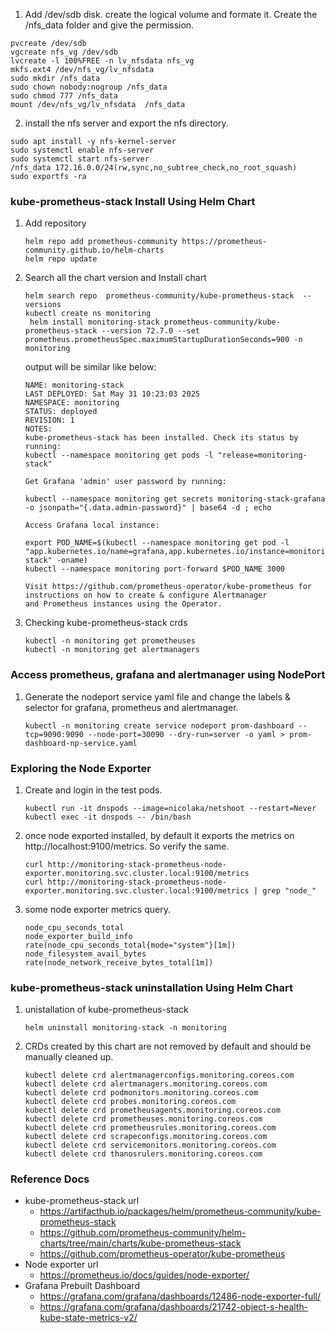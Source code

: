1. Add /dev/sdb disk. create the logical volume and formate it. Create the /nfs_data folder and give the permission. 
```
pvcreate /dev/sdb
vgcreate nfs_vg /dev/sdb
lvcreate -l 100%FREE -n lv_nfsdata nfs_vg
mkfs.ext4 /dev/nfs_vg/lv_nfsdata
sudo mkdir /nfs_data
sudo chown nobody:nogroup /nfs_data
sudo chmod 777 /nfs_data
mount /dev/nfs_vg/lv_nfsdata  /nfs_data
```
2. install the nfs server and export the nfs directory.
   
```
sudo apt install -y nfs-kernel-server
sudo systemctl enable nfs-server
sudo systemctl start nfs-server
/nfs_data 172.16.0.0/24(rw,sync,no_subtree_check,no_root_squash)
sudo exportfs -ra
```

### kube-prometheus-stack Install Using Helm Chart
1. Add repository
   ```
   helm repo add prometheus-community https://prometheus-community.github.io/helm-charts
   helm repo update
   ```
2. Search all the chart version and Install chart
   ```
   helm search repo  prometheus-community/kube-prometheus-stack  --versions
   kubectl create ns monitoring
    helm install monitoring-stack prometheus-community/kube-prometheus-stack --version 72.7.0 --set prometheus.prometheusSpec.maximumStartupDurationSeconds=900 -n monitoring
   ```
   output will be similar like below:
   ```
   NAME: monitoring-stack
   LAST DEPLOYED: Sat May 31 10:23:03 2025
   NAMESPACE: monitoring
   STATUS: deployed
   REVISION: 1
   NOTES:
   kube-prometheus-stack has been installed. Check its status by running:
   kubectl --namespace monitoring get pods -l "release=monitoring-stack"

   Get Grafana 'admin' user password by running:

   kubectl --namespace monitoring get secrets monitoring-stack-grafana -o jsonpath="{.data.admin-password}" | base64 -d ; echo

   Access Grafana local instance:

   export POD_NAME=$(kubectl --namespace monitoring get pod -l 
   "app.kubernetes.io/name=grafana,app.kubernetes.io/instance=monitoring-stack" -oname)
   kubectl --namespace monitoring port-forward $POD_NAME 3000

   Visit https://github.com/prometheus-operator/kube-prometheus for instructions on how to create & configure Alertmanager 
   and Prometheus instances using the Operator.
   ```
3. Checking kube-prometheus-stack crds
   ```
   kubectl -n monitoring get prometheuses
   kubectl -n monitoring get alertmanagers
   ```
   
### Access prometheus, grafana and alertmanager using NodePort
1. Generate the nodeport service yaml file and change the labels & selector for grafana, prometheus and alertmanager.
   ```
   kubectl -n monitoring create service nodeport prom-dashboard --tcp=9090:9090 --node-port=30090 --dry-run=server -o yaml > prom-dashboard-np-service.yaml
   ```
### Exploring the Node Exporter
1. Create and login in the test pods.
   ```
   kubectl run -it dnspods --image=nicolaka/netshoot --restart=Never
   kubectl exec -it dnspods -- /bin/bash
   ```
2. once node exported installed, by default it exports the metrics on http://localhost:9100/metrics. So verify the same.
   ```
   curl http://monitoring-stack-prometheus-node-exporter.monitoring.svc.cluster.local:9100/metrics
   curl http://monitoring-stack-prometheus-node-exporter.monitoring.svc.cluster.local:9100/metrics | grep "node_"
   ```
3. some node exporter metrics query.
   ```
   node_cpu_seconds_total
   node_exporter_build_info
   rate(node_cpu_seconds_total{mode="system"}[1m])
   node_filesystem_avail_bytes
   rate(node_network_receive_bytes_total[1m])
   ```
### kube-prometheus-stack uninstallation Using Helm Chart
1. unistallation of kube-prometheus-stack
   ```
   helm uninstall monitoring-stack -n monitoring
   ```
2. CRDs created by this chart are not removed by default and should be manually cleaned up.
   ```
   kubectl delete crd alertmanagerconfigs.monitoring.coreos.com
   kubectl delete crd alertmanagers.monitoring.coreos.com
   kubectl delete crd podmonitors.monitoring.coreos.com 
   kubectl delete crd probes.monitoring.coreos.com
   kubectl delete crd prometheusagents.monitoring.coreos.com
   kubectl delete crd prometheuses.monitoring.coreos.com
   kubectl delete crd prometheusrules.monitoring.coreos.com
   kubectl delete crd scrapeconfigs.monitoring.coreos.com
   kubectl delete crd servicemonitors.monitoring.coreos.com
   kubectl delete crd thanosrulers.monitoring.coreos.com
   ```


### Reference Docs 
- kube-prometheus-stack url 
  - https://artifacthub.io/packages/helm/prometheus-community/kube-prometheus-stack
  - https://github.com/prometheus-community/helm-charts/tree/main/charts/kube-prometheus-stack
  - https://github.com/prometheus-operator/kube-prometheus
- Node exporter url
  - https://prometheus.io/docs/guides/node-exporter/
- Grafana Prebuilt Dashboard
  - https://grafana.com/grafana/dashboards/12486-node-exporter-full/
  - https://grafana.com/grafana/dashboards/21742-object-s-health-kube-state-metrics-v2/


